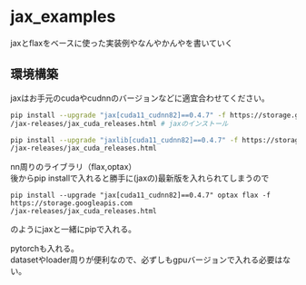 # jax_examples

jaxとflaxをベースに使った実装例やなんやかんやを書いていく

## 環境構築
jaxはお手元のcudaやcudnnのバージョンなどに適宜合わせてください。
```bash
pip install --upgrade "jax[cuda11_cudnn82]==0.4.7" -f https://storage.googleapis.com
/jax-releases/jax_cuda_releases.html # jaxのインストール

pip install --upgrade "jaxlib[cuda11_cudnn82]==0.4.7" -f https://storage.googleapis.com
/jax-releases/jax_cuda_releases.html
```
nn周りのライブラリ（flax,optax）  
後からpip installで入れると勝手に(jaxの)最新版を入れられてしまうので
```
pip install --upgrade "jax[cuda11_cudnn82]==0.4.7" optax flax -f https://storage.googleapis.com
/jax-releases/jax_cuda_releases.html
```
のようにjaxと一緒にpipで入れる。

pytorchも入れる。  
datasetやloader周りが便利なので、必ずしもgpuバージョンで入れる必要はない。
